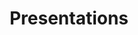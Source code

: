 ---
title: Presentations
cms_exclude: true
# url: talk

# View
view: card

# Optional cover image (relative to `assets/media/` folder).
image:
  caption: ''
  filename: ''
---